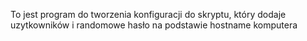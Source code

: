 To jest program do tworzenia konfiguracji do skryptu, który dodaje uzytkowników i randomowe hasło na podstawie hostname komputera 
